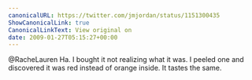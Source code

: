 ```yaml
---
canonicalURL: https://twitter.com/jmjordan/status/1151300435
ShowCanonicalLink: true
CanonicalLinkText: View original on
date: 2009-01-27T05:15:27+00:00
---
```

@RacheLauren Ha. I bought it not realizing what it was. I peeled one and discovered it was red instead of orange inside. It tastes the same.
